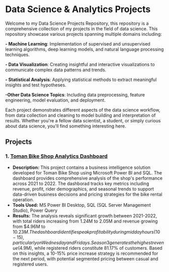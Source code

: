# Data Science & Analytics Projects
Welcome to my Data Science Projects Repository, this repository is a comprehensive collection of my projects in the field of data science. This repository showcase various projects spanning multiple domains including:

  **- Machine Learning**: Implementation of supervised and unsupervised learning algorithms, deep learning models, and natural language processing techniques.
  
  **- Data Visualization**: Creating insightful and interactive visualizations to communicate complex data patterns and trends.

  **- Statistical Analysis**: Applying statistical methods to extract meaningful insights and test hypotheses.

  **-Other Data Science Topics**: Including data preprocessing, feature engineering, model evaluation, and deployment.

  Each project demonstrates different aspects of the data science workflow, from data collection and cleaning to model building and interpretation of results. Whether you're a fellow data scientist, a student, or simply curious about data science, you'll find something interesting here.

## Projects
### 1. [Toman Bike Shop Analytics Dashboard](https://github.com/h-sutiwas/Data-Science-And-Analytics-Projects/tree/main/SQL%20Power%20BI%20Analysis%20Dashboard)
- **Description:** This project contains a business intelligence solution developed for Toman Bike Shop using Microsoft Power BI and SQL. The dashboard provides comprehensive analysis of the shop's performance across 2021 to 2022. The dashborad tracks key metrics including revenue, profit, rider demographics, and seasonal trends to support data-driven business decisions and pricing strategies for the bike rental operation.
- **Tools Used:** MS Power BI Desktop, SQL (SQL Server Management Studio), Power Query
- **Results:** The analysis reveals significant growth between 2021-2022, with total riders increasing from 1.24M to 2.05M and revenue growing from $4.96M to $10.23M. The dashboard identifies peak profitability during midday hours (10-15), particularly on Wednesday and Fridays. Season 3 generates the highest revenue ($4.9M), while registered riders constitute 81.17% of customers. Based on this insights, a 10-15% price increase strategy is recommended for the next period, with potential segmented pricing between casual and registered users.
